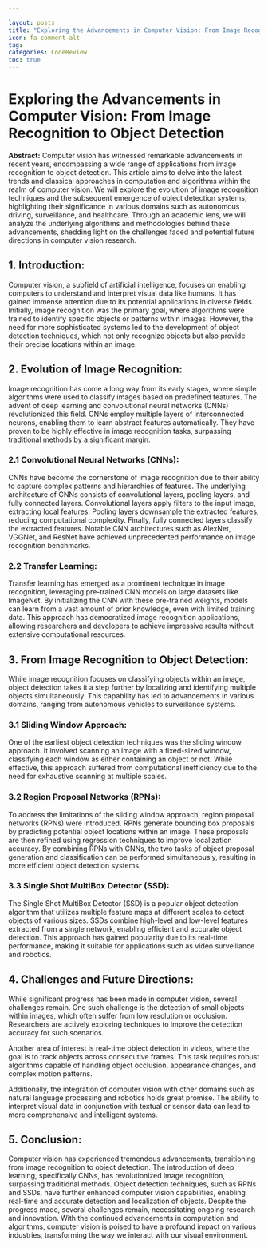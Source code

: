 ```yaml
---

layout: posts
title: "Exploring the Advancements in Computer Vision: From Image Recognition to Object Detection"
icon: fa-comment-alt
tag:      
categories: CodeReview
toc: true
---
```




# Exploring the Advancements in Computer Vision: From Image Recognition to Object Detection

**Abstract:**
Computer vision has witnessed remarkable advancements in recent years, encompassing a wide range of applications from image recognition to object detection. This article aims to delve into the latest trends and classical approaches in computation and algorithms within the realm of computer vision. We will explore the evolution of image recognition techniques and the subsequent emergence of object detection systems, highlighting their significance in various domains such as autonomous driving, surveillance, and healthcare. Through an academic lens, we will analyze the underlying algorithms and methodologies behind these advancements, shedding light on the challenges faced and potential future directions in computer vision research.

## 1. Introduction:
Computer vision, a subfield of artificial intelligence, focuses on enabling computers to understand and interpret visual data like humans. It has gained immense attention due to its potential applications in diverse fields. Initially, image recognition was the primary goal, where algorithms were trained to identify specific objects or patterns within images. However, the need for more sophisticated systems led to the development of object detection techniques, which not only recognize objects but also provide their precise locations within an image.

## 2. Evolution of Image Recognition:
Image recognition has come a long way from its early stages, where simple algorithms were used to classify images based on predefined features. The advent of deep learning and convolutional neural networks (CNNs) revolutionized this field. CNNs employ multiple layers of interconnected neurons, enabling them to learn abstract features automatically. They have proven to be highly effective in image recognition tasks, surpassing traditional methods by a significant margin.

### 2.1 Convolutional Neural Networks (CNNs):
CNNs have become the cornerstone of image recognition due to their ability to capture complex patterns and hierarchies of features. The underlying architecture of CNNs consists of convolutional layers, pooling layers, and fully connected layers. Convolutional layers apply filters to the input image, extracting local features. Pooling layers downsample the extracted features, reducing computational complexity. Finally, fully connected layers classify the extracted features. Notable CNN architectures such as AlexNet, VGGNet, and ResNet have achieved unprecedented performance on image recognition benchmarks.

### 2.2 Transfer Learning:
Transfer learning has emerged as a prominent technique in image recognition, leveraging pre-trained CNN models on large datasets like ImageNet. By initializing the CNN with these pre-trained weights, models can learn from a vast amount of prior knowledge, even with limited training data. This approach has democratized image recognition applications, allowing researchers and developers to achieve impressive results without extensive computational resources.

## 3. From Image Recognition to Object Detection:
While image recognition focuses on classifying objects within an image, object detection takes it a step further by localizing and identifying multiple objects simultaneously. This capability has led to advancements in various domains, ranging from autonomous vehicles to surveillance systems.

### 3.1 Sliding Window Approach:
One of the earliest object detection techniques was the sliding window approach. It involved scanning an image with a fixed-sized window, classifying each window as either containing an object or not. While effective, this approach suffered from computational inefficiency due to the need for exhaustive scanning at multiple scales.

### 3.2 Region Proposal Networks (RPNs):
To address the limitations of the sliding window approach, region proposal networks (RPNs) were introduced. RPNs generate bounding box proposals by predicting potential object locations within an image. These proposals are then refined using regression techniques to improve localization accuracy. By combining RPNs with CNNs, the two tasks of object proposal generation and classification can be performed simultaneously, resulting in more efficient object detection systems.

### 3.3 Single Shot MultiBox Detector (SSD):
The Single Shot MultiBox Detector (SSD) is a popular object detection algorithm that utilizes multiple feature maps at different scales to detect objects of various sizes. SSDs combine high-level and low-level features extracted from a single network, enabling efficient and accurate object detection. This approach has gained popularity due to its real-time performance, making it suitable for applications such as video surveillance and robotics.

## 4. Challenges and Future Directions:
While significant progress has been made in computer vision, several challenges remain. One such challenge is the detection of small objects within images, which often suffer from low resolution or occlusion. Researchers are actively exploring techniques to improve the detection accuracy for such scenarios.

Another area of interest is real-time object detection in videos, where the goal is to track objects across consecutive frames. This task requires robust algorithms capable of handling object occlusion, appearance changes, and complex motion patterns.

Additionally, the integration of computer vision with other domains such as natural language processing and robotics holds great promise. The ability to interpret visual data in conjunction with textual or sensor data can lead to more comprehensive and intelligent systems.

## 5. Conclusion:
Computer vision has experienced tremendous advancements, transitioning from image recognition to object detection. The introduction of deep learning, specifically CNNs, has revolutionized image recognition, surpassing traditional methods. Object detection techniques, such as RPNs and SSDs, have further enhanced computer vision capabilities, enabling real-time and accurate detection and localization of objects. Despite the progress made, several challenges remain, necessitating ongoing research and innovation. With the continued advancements in computation and algorithms, computer vision is poised to have a profound impact on various industries, transforming the way we interact with our visual environment.